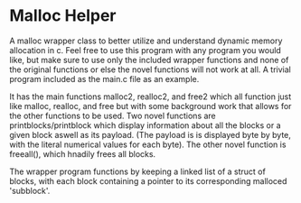 # Malloc Helper
A malloc wrapper class to better utilize and understand dynamic memory allocation in c. Feel free to use this program with any program you would like, but make sure to use only the included wrapper functions and none of the original functions or else the novel functions will not work at all. A trivial program included as the main.c file as an example.

It has the main functions malloc2, realloc2, and free2 which all function just like malloc, realloc, and free but with some background work that allows for the other functions to be used. 
Two novel functions are printblocks/printblock which display information about all the blocks or a given block aswell as its payload. (The payload is is displayed byte by byte, with the literal numerical values for each byte).
The other novel function is freeall(), which hnadily frees all blocks.

The wrapper program functions by keeping a linked list of a struct of blocks, with each block containing a pointer to its corresponding malloced 'subblock'. 
